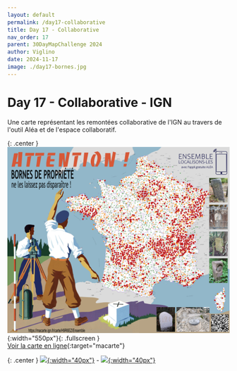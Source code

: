 ```yaml
---
layout: default
permalink: /day17-collaborative
title: Day 17 - Collaborative
nav_order: 17
parent: 30DayMapChallenge 2024
author: Viglino
date: 2024-11-17
image: ./day17-bornes.jpg
---
```

# Day 17 - Collaborative - IGN

Une carte représentant les remontées collaborative de l'IGN au travers de l'outil Aléa et de l'espace collaboratif.

{: .center }
![](./day17-bornes.jpg){:width="550px"}{: .fullscreen }    
[Voir la carte en ligne](https://macarte.ign.fr/carte/H9R6EZ/Ensemble){:target="macarte"}

{: .center }
[![](https://upload.wikimedia.org/wikipedia/commons/5/5a/X_icon_2.svg){:width="40px"}](https://x.com/IGNFrance/status/1858038611318346043) - [![](https://upload.wikimedia.org/wikipedia/commons/d/d5/Mastodon_logotype_%28simple%29_new_hue.svg){:width="40px"}](https://mapstodon.space/@ignfrance@social.numerique.gouv.fr/113497780695302128)
